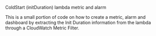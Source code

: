 ColdStart (initDuration) lambda metric and alarm

This is a small portion of code on how to create a metric, alarm and dashboard by extracting the Init Duration information from the lambda through a CloudWatch Metric Filter.